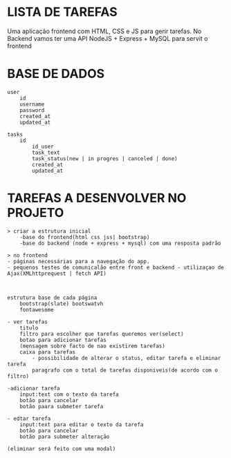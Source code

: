# LISTA DE TAREFAS

Uma aplicação frontend com HTML, CSS e JS para gerir tarefas.
No Backend vamos ter uma API NodeJS + Express + MySQL para servit o frontend

# BASE DE DADOS

    user
        id 
        username
        password
        created_at
        updated_at

    tasks
        id
            id_user
            task_text
            task_status(new | in progres | canceled | done)
            created_at
            updated_at

# TAREFAS A DESENVOLVER NO PROJETO

    > criar a estrutura inicial
        -base do frontend(html css jss| bootstrap)
        -base do backend (node + express + mysql) com uma resposta padrão
    
    > no frontend
    - páginas necessárias para a navegação do app.
    - pequenos testes de comunicalão entre front e backend - utilizaçao de Ajax(XMLhttprequest | fetch API)



    estrutura base de cada página
        bootstrap(slate) bootswatvh
        fontawesome

    - ver tarefas
        titulo
        filtro para escolher que tarefas queremos ver(select)
        botao para adicionar tarefas
        (mensagem sobre facto de nao existirem tarefas)
        caixa para tarefas
            - possibilidade de alterar o status, editar tarefa e eliminar tarefa
            paragrafo com o total de tarefas disponiveis(de acordo com o filtro)
        
    -adicionar tarefa
        input:text com o texto da tarefa
        botão para cancelar
        botão paara submeter tarefa
            
    - edtar tarefa
        input:text para editar o texto da tarefa
        botão para cancelar
        botão para submeter alteração

    (eliminar será feito com uma modal)